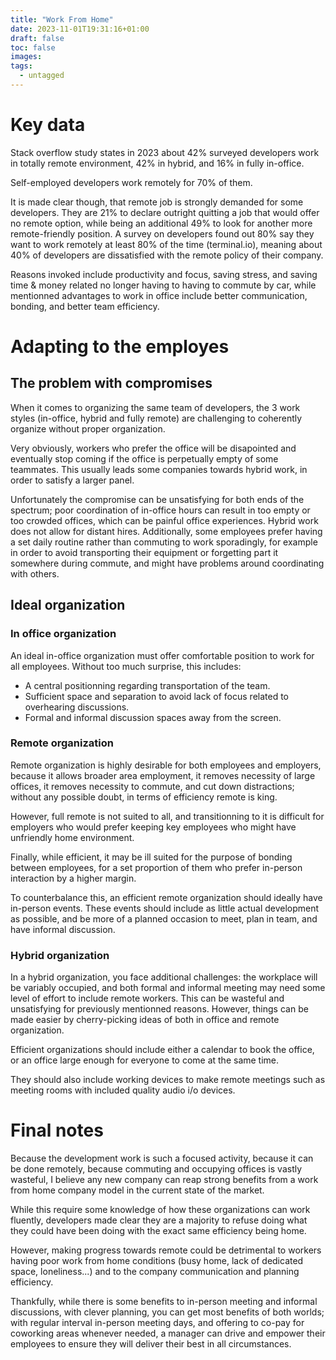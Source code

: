 ```yaml
---
title: "Work From Home"
date: 2023-11-01T19:31:16+01:00
draft: false
toc: false
images:
tags: 
  - untagged
---
```


# Key data

Stack overflow study states in 2023 about 42% surveyed developers work in totally remote environment, 42% in hybrid, and 16% in fully in-office.

Self-employed developers work remotely for 70% of them. 

It is made clear though, that remote job is strongly demanded for some developers. 
They are 21% to declare outright quitting a job that would offer no remote option, while being an additional 49% to look for another more remote-friendly position.
A survey on developers found out 80% say they want to work remotely at least 80% of the time (terminal.io), meaning about 40% of developers are dissatisfied with the remote policy of their company.

Reasons invoked include productivity and focus, saving stress, and saving time & money related no longer having to having to commute by car,
while mentionned advantages to work in office include better communication, bonding, and better team efficiency.

# Adapting to the employes

## The problem with compromises

When it comes to organizing the same team of developers, the 3 work styles (in-office, hybrid and fully remote) are challenging to coherently organize without proper organization.

Very obviously, workers who prefer the office will be disapointed and eventually stop coming if the office is perpetually empty of some teammates. This usually leads some companies towards hybrid work, in order to satisfy a larger panel. 

Unfortunately the compromise can be unsatisfying for both ends of the spectrum; poor coordination of in-office hours can result in too empty or too crowded offices, which can be painful office experiences. Hybrid work does not allow for distant hires. 
Additionally, some employees prefer having a set daily routine rather than commuting to work sporadingly, for example in order to avoid transporting their equipment or forgetting part it somewhere during commute, and might have problems around coordinating with others.

## Ideal organization

### In office organization

An ideal in-office organization must offer comfortable position to work for all employees. Without too much surprise, this includes:
- A central positionning regarding transportation of the team.
- Sufficient space and separation to avoid lack of focus related to overhearing discussions.
- Formal and informal discussion spaces away from the screen.


### Remote organization

Remote organization is highly desirable for both employees and employers, because it allows broader area employment, it removes necessity of large offices, it removes necessity to commute, and cut down distractions; without any possible doubt, in terms of efficiency remote is king.

However, full remote is not suited to all, and transitionning to it is difficult for employers who would prefer keeping key employees who might have unfriendly home environment.

Finally, while efficient, it may be ill suited for the purpose of bonding between employees, for a set proportion of them who prefer in-person interaction by a higher margin.

To counterbalance this, an efficient remote organization should ideally have in-person events. These events should include as little actual development as possible, and be more of a planned occasion to meet, plan in team, and have informal discussion.


### Hybrid organization

In a hybrid organization, you face additional challenges: the workplace will be variably occupied, and both formal and informal meeting may need some level of effort to include remote workers.
This can be wasteful and unsatisfying for previously mentionned reasons. However, things can be made easier by cherry-picking ideas of both in office and remote organization. 

Efficient organizations should include either a calendar to book the office, or an office large enough for everyone to come at the same time.

They should also include working devices to make remote meetings such as meeting rooms with included quality audio i/o devices.

# Final notes

Because the development work is such a focused activity, because it can be done remotely, because commuting and occupying offices is vastly wasteful, I believe any new company can reap strong benefits from a work from home company model in the current state of the market.

While this require some knowledge of how these organizations can work fluently, developers made clear they are a majority to refuse doing what they could have been doing with the exact same efficiency being home.

However, making progress towards remote could be detrimental to workers having poor work from home conditions (busy home, lack of dedicated space, loneliness...) and to the company communication and planning efficiency.

Thankfully, while there is some benefits to in-person meeting and informal discussions, with clever planning, you can get most benefits of both worlds; with regular interval in-person meeting days, and offering to co-pay for coworking areas whenever needed, a manager can drive and empower their employees to ensure they will deliver their best in all circumstances.